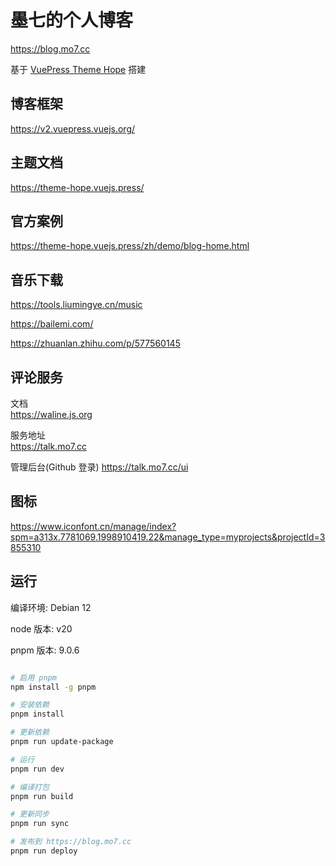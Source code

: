 # 墨七的个人博客

https://blog.mo7.cc

基于 [VuePress Theme Hope](https://theme-hope.vuejs.press) 搭建

## 博客框架

https://v2.vuepress.vuejs.org/

## 主题文档

https://theme-hope.vuejs.press/

## 官方案例

https://theme-hope.vuejs.press/zh/demo/blog-home.html

## 音乐下载

https://tools.liumingye.cn/music

https://bailemi.com/

https://zhuanlan.zhihu.com/p/577560145

## 评论服务

文档\
https://waline.js.org

服务地址\
https://talk.mo7.cc

管理后台(Github 登录)
https://talk.mo7.cc/ui

## 图标

https://www.iconfont.cn/manage/index?spm=a313x.7781069.1998910419.22&manage_type=myprojects&projectId=3855310

## 运行

编译环境: Debian 12

node 版本: v20

pnpm 版本: 9.0.6

```bash

# 启用 pnpm
npm install -g pnpm

# 安装依赖
pnpm install

# 更新依赖
pnpm run update-package

# 运行
pnpm run dev

# 编译打包
pnpm run build

# 更新同步
pnpm run sync

# 发布到 https://blog.mo7.cc
pnpm run deploy

```
